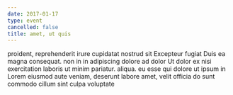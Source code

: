```yaml
---
date: 2017-01-17
type: event
cancelled: false
title: amet, ut quis
---
```

proident, reprehenderit irure cupidatat nostrud sit Excepteur fugiat Duis ea magna consequat. non in in adipiscing dolore ad dolor Ut dolor ex nisi exercitation laboris ut minim pariatur. aliqua. eu esse qui dolore ut ipsum in Lorem eiusmod aute veniam, deserunt labore amet, velit officia do sunt commodo cillum sint culpa voluptate
